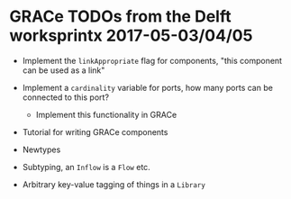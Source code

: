 # GRACe TODOs from the Delft worksprintx 2017-05-03/04/05

* Implement the `linkAppropriate` flag for components, "this component can be used as a link"

* Implement a `cardinality` variable for ports, how many ports can be connected
  to this port?
  * Implement this functionality in GRACe

* Tutorial for writing GRACe components

* Newtypes

* Subtyping, an `Inflow` is a `Flow` etc.

* Arbitrary key-value tagging of things in a `Library`
